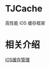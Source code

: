 # TJCache
高性能 iOS 缓存框架

相关介绍
==============
[iOS缓存管理](http://techwpt.com/2018/09/05/cache-yycache/)
